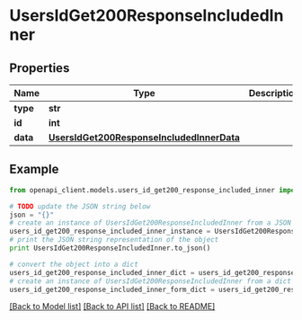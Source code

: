 # UsersIdGet200ResponseIncludedInner


## Properties
Name | Type | Description | Notes
------------ | ------------- | ------------- | -------------
**type** | **str** |  | [optional] 
**id** | **int** |  | [optional] 
**data** | [**UsersIdGet200ResponseIncludedInnerData**](UsersIdGet200ResponseIncludedInnerData.md) |  | [optional] 

## Example

```python
from openapi_client.models.users_id_get200_response_included_inner import UsersIdGet200ResponseIncludedInner

# TODO update the JSON string below
json = "{}"
# create an instance of UsersIdGet200ResponseIncludedInner from a JSON string
users_id_get200_response_included_inner_instance = UsersIdGet200ResponseIncludedInner.from_json(json)
# print the JSON string representation of the object
print UsersIdGet200ResponseIncludedInner.to_json()

# convert the object into a dict
users_id_get200_response_included_inner_dict = users_id_get200_response_included_inner_instance.to_dict()
# create an instance of UsersIdGet200ResponseIncludedInner from a dict
users_id_get200_response_included_inner_form_dict = users_id_get200_response_included_inner.from_dict(users_id_get200_response_included_inner_dict)
```
[[Back to Model list]](../README.md#documentation-for-models) [[Back to API list]](../README.md#documentation-for-api-endpoints) [[Back to README]](../README.md)


